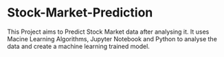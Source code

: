 # Stock-Market-Prediction
This Project aims to Predict Stock Market data after analysing it. It uses Macine Learning Algorithms, Jupyter Notebook and Python to analyse the data and create a machine learning trained model.
